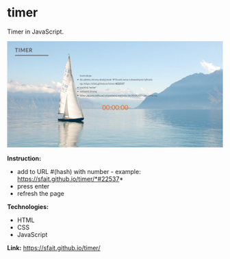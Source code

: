 # timer
Timer in JavaScript.

![alt "timer-screen"](https://github.com/sfait/timer/blob/master/img/timer-screen.png "timer-screen")

**Instruction:**
* add to URL #(hash) with number - example: https://sfait.github.io/timer/*#22537*
* press enter
* refresh the page

**Technologies:**
* HTML
* CSS
* JavaScript

**Link:** https://sfait.github.io/timer/

